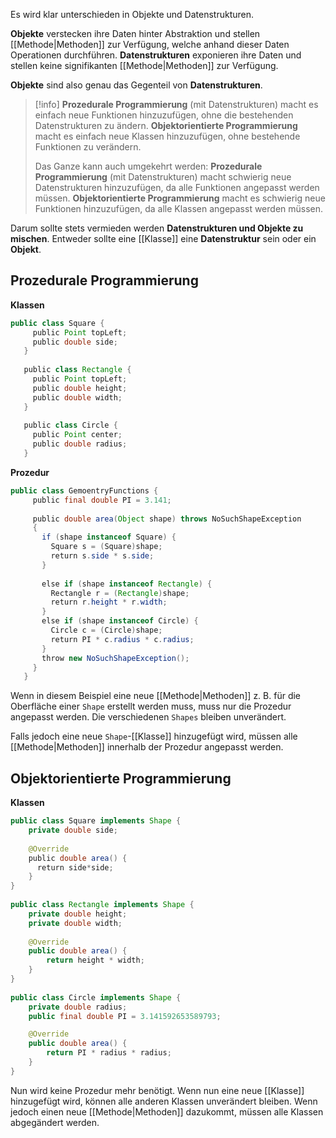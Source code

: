 Es wird klar unterschieden in Objekte und Datenstrukturen.

**Objekte** verstecken ihre Daten hinter Abstraktion und stellen [[Methode|Methoden]] zur Verfügung, welche anhand dieser Daten Operationen durchführen.
**Datenstrukturen** exponieren ihre Daten und stellen keine signifikanten [[Methode|Methoden]] zur Verfügung.

**Objekte** sind also genau das Gegenteil von **Datenstrukturen**.

>[!info]
>**Prozedurale Programmierung** (mit Datenstrukturen) macht es einfach neue Funktionen hinzuzufügen, ohne die bestehenden Datenstrukturen zu ändern.
>**Objektorientierte Programmierung** macht es einfach neue Klassen hinzuzufügen, ohne bestehende Funktionen zu verändern.
>
>Das Ganze kann auch umgekehrt werden:
>**Prozedurale Programmierung** (mit Datenstrukturen) macht schwierig neue Datenstrukturen hinzuzufügen, da alle Funktionen angepasst werden müssen.
>**Objektorientierte Programmierung** macht es schwierig neue Funktionen hinzuzufügen, da alle Klassen angepasst werden müssen.


Darum sollte stets vermieden werden **Datenstrukturen und Objekte zu mischen**. Entweder sollte eine [[Klasse]] eine **Datenstruktur** sein oder ein **Objekt**.


## Prozedurale Programmierung
**Klassen**
```java
public class Square {  
     public Point topLeft;  
     public double side;  
   }  
  
   public class Rectangle {  
     public Point topLeft;  
     public double height;  
     public double width;  
   }  
  
   public class Circle {  
     public Point center;  
     public double radius;  
   }
```
**Prozedur**
```java
public class GemoentryFunctions {  
     public final double PI = 3.141;  
  
     public double area(Object shape) throws NoSuchShapeException  
     {  
       if (shape instanceof Square) {  
         Square s = (Square)shape;  
         return s.side * s.side;  
       }  
  
       else if (shape instanceof Rectangle) {  
         Rectangle r = (Rectangle)shape;  
         return r.height * r.width;  
       }  
       else if (shape instanceof Circle) {  
         Circle c = (Circle)shape;  
         return PI * c.radius * c.radius;  
       }  
       throw new NoSuchShapeException();  
     }  
   }
```
Wenn in diesem Beispiel eine neue [[Methode|Methoden]]  z. B. für die Oberfläche einer `Shape` erstellt werden muss, muss nur die Prozedur angepasst werden. Die verschiedenen `Shapes` bleiben unverändert.

Falls jedoch eine neue `Shape`-[[Klasse]] hinzugefügt wird, müssen alle [[Methode|Methoden]] innerhalb der Prozedur angepasst werden.

## Objektorientierte Programmierung
**Klassen**
```java
public class Square implements Shape {  
	private double side;  
	
	@Override
    public double area() {  
      return side*side;  
    }  
}  
  
public class Rectangle implements Shape {   
	private double height;  
	private double width;  
    
    @Override
	public double area() {  
		return height * width;  
	}  
}  
  
public class Circle implements Shape {  
	private double radius;  
	public final double PI = 3.141592653589793;  

	@Override
	public double area() {  
		return PI * radius * radius;  
	}  
}
```
Nun wird keine Prozedur mehr benötigt.
Wenn nun eine neue [[Klasse]] hinzugefügt wird, können alle anderen Klassen unverändert bleiben. Wenn jedoch einen neue [[Methode|Methoden]] dazukommt, müssen alle Klassen abgegändert werden.
